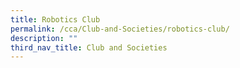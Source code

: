 ```yaml
---
title: Robotics Club
permalink: /cca/Club-and-Societies/robotics-club/
description: ""
third_nav_title: Club and Societies
---
```

